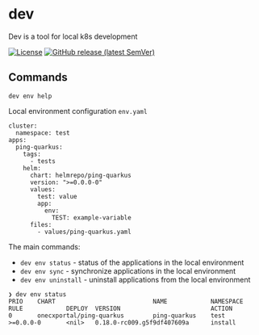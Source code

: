 # dev

Dev is a tool for local k8s development 

[![License](https://img.shields.io/github/license/lorislab/dev?style=for-the-badge&logo=apache)](https://www.apache.org/licenses/LICENSE-2.0)
[![GitHub release (latest SemVer)](https://img.shields.io/github/v/release/lorislab/dev?sort=semver&logo=github&style=for-the-badge)](https://github.com/lorislab/dev/releases/latest)


## Commands

```shell
dev env help
```

Local environment configuration `env.yaml`
```
cluster:
  namespace: test
apps:
  ping-quarkus:
    tags:
      - tests
    helm:
      chart: helmrepo/ping-quarkus
      version: ">=0.0.0-0"
      values:
        test: value
        app:
          env:
            TEST: example-variable
      files:
        - values/ping-quarkus.yaml
```

The main commands:
* `dev env status` - status of the applications in the local environment
* `dev env sync` - synchronize applications in the local environment
* `dev env uninstall` - uninstall applications from the local environment


```
❯ dev env status
PRIO    CHART                           NAME            NAMESPACE       RULE            DEPLOY  VERSION                         ACTION
0       onecxportal/ping-quarkus        ping-quarkus    test            >=0.0.0-0       <nil>   0.18.0-rc009.g5f9df407609a      install
```